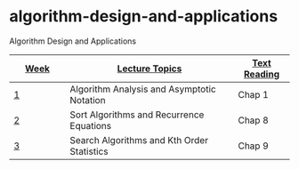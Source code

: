 # algorithm-design-and-applications
Algorithm Design and Applications
<div class="index-content-container">
  <div class="index-content">
    <table class="ic-Table ic-Table--condensed ic-Table--striped ic-Table--hover-row" role="grid">
      <thead>
        <tr class="header-row" role="row">
          <th width="20%" role="columnheader">
            <a href="#" data-sort-field="week" tabindex="0" role="button" class="sort-field sort-field-active" aria-label="Week , Sort ascending">Week <i class="icon-mini-arrow-up"></i></a>
          </th>
          <th width="60%" role="columnheader">
            <a href="#" data-sort-field="lecture_topics" tabindex="0" role="button" class="sort-field" aria-label="Lecture Topics , Sort descending">Lecture Topics <i class="icon-mini-arrow-down"></i></a>
          </th>
          <th width="20%" role="columnheader">
            <a href="#" data-sort-field="text_reading" tabindex="0" role="button" class="sort-field" aria-label="Text Reading , Sort descending">Text Reading <i class="icon-mini-arrow-down"></i></a>
          </th>
        </tr>
      </thead>
      <tbody class="collectionViewItems">
          <tr role="row" class="clickable">
            <td role="gridcell" style="cursor: pointer;"> <a href="https://github.com/mharoot/algorithm-design-and-applications/tree/master/week1/" class="wiki-page-link">1</a></td>
            <td role="gridcell">Algorithm Analysis and Asymptotic Notation</td>
            <td role="gridcell">Chap 1</td>
          </tr>
          <tr role="row" class="clickable">
            <td role="gridcell" style="cursor: pointer;"> <a href="https://github.com/mharoot/algorithm-design-and-applications/tree/master/week2/" class="wiki-page-link">2</a></td>
            <td role="gridcell">Sort Algorithms and Recurrence Equations</td>
            <td role="gridcell">Chap 8</td>
          </tr>
          <tr role="row" class="clickable">
            <td role="gridcell" style="cursor: pointer;"> <a href="https://github.com/mharoot/algorithm-design-and-applications/tree/master/week3/" class="wiki-page-link">3</a></td>
            <td role="gridcell">Search Algorithms and Kth Order Statistics</td>
            <td role="gridcell">Chap 9</td>
          </tr>      
      </tbody>
    </table>
  </div>
</div>

